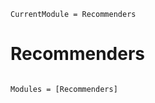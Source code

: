 ```@meta
CurrentModule = Recommenders
```

# Recommenders

```@index
```

```@autodocs
Modules = [Recommenders]
```
